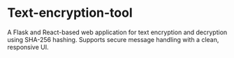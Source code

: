 # Text-encryption-tool
A Flask and React-based web application for text encryption and decryption using SHA-256 hashing. Supports secure message handling with a clean, responsive UI.
